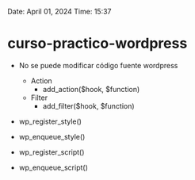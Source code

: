 Date: April 01, 2024
Time:  15:37

# curso-practico-wordpress

- No se puede modificar código fuente wordpress
	- Action
		- add_action($hook, $function)
	- Filter
		- add_filter($hook, $function)

- wp_register_style()
- wp_enqueue_style()
- wp_register_script()
- wp_enqueue_script()

